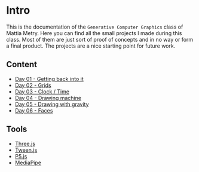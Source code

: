 # Intro

This is the documentation of the `Generative Computer Graphics` class of Mattia Metry.
Here you can find all the small projects I made during this class. Most of them are just sort of proof of concepts and in no way or form a final product. The projects are a nice starting point for future work.

## Content

- [Day 01 - Getting back into it](https://mattsymetry.github.io/GENCG/day01.html)
- [Day 02 - Grids](https://mattsymetry.github.io/GENCG/day02.html)
- [Day 03 - Clock / Time](https://mattsymetry.github.io/GENCG/day03.html)
- [Day 04 - Drawing machine](https://mattsymetry.github.io/GENCG/day04.html)
- [Day 05 - Drawing with gravity](https://mattsymetry.github.io/GENCG/day05.html)
- [Day 06 - Faces](https://mattsymetry.github.io/GENCG/day06.html)

## Tools

- [Three.js](https://threejs.org/)
- [Tween.js](https://github.com/tweenjs/tween.js/)
- [P5.js](https://p5js.org/)
- [MediaPipe](https://google.github.io/mediapipe/)